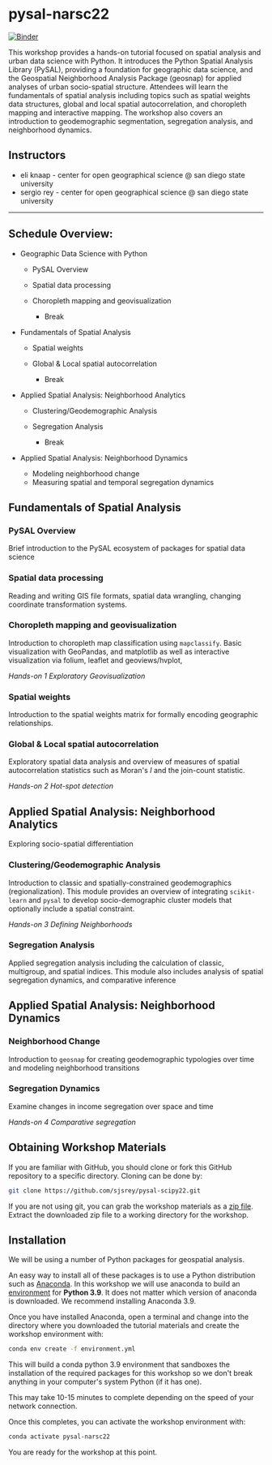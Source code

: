 # pysal-narsc22

[![Binder](https://mybinder.org/badge_logo.svg)](https://mybinder.org/v2/gh/knaaptime/pysal-narsc22/main?urlpath=lab)

This workshop provides a hands-on tutorial focused on spatial analysis and urban data science with
Python. It introduces the Python Spatial Analysis Library (PySAL), providing a foundation for
geographic data science, and the Geospatial Neighborhood Analysis Package (geosnap) for applied
analyses of urban socio-spatial structure. Attendees will learn the fundamentals of spatial analysis
including topics such as spatial weights data structures, global and local spatial autocorrelation,
and choropleth mapping and interactive mapping. The workshop also covers an introduction to
geodemographic segmentation, segregation analysis, and neighborhood dynamics.

## Instructors

- eli knaap - center for open geographical science @ san diego state university
- sergio rey - center for open geographical science @ san diego state university

--------------------------------------------------------------------------------

## Schedule Overview:

- Geographic Data Science with Python

  - PySAL Overview
  - Spatial data processing
  - Choropleth mapping and geovisualization

    - Break

- Fundamentals of Spatial Analysis

  - Spatial weights
  - Global & Local spatial autocorrelation

    - Break

- Applied Spatial Analysis: Neighborhood Analytics

  - Clustering/Geodemographic Analysis
  - Segregation Analysis

    - Break

- Applied Spatial Analysis: Neighborhood Dynamics

  - Modeling neighborhood change
  - Measuring spatial and temporal segregation dynamics

## Fundamentals of Spatial Analysis

### PySAL Overview

Brief introduction to the PySAL ecosystem of packages for spatial data science

### Spatial data processing

Reading and writing GIS file formats, spatial data wrangling, changing coordinate transformation systems.

### Choropleth mapping and geovisualization

Introduction to choropleth map classification using `mapclassify`. Basic visualization with GeoPandas, and matplotlib as well as interactive visualization via folium, leaflet and geoviews/hvplot,

_Hands-on 1 Exploratory Geovisualization_

### Spatial weights

Introduction to the spatial weights matrix for formally encoding geographic relationships.

### Global & Local spatial autocorrelation

Exploratory spatial data analysis and overview of measures of spatial autocorrelation statistics such as Moran's _I_ and the join-count statistic.

_Hands-on 2 Hot-spot detection_

## Applied Spatial Analysis: Neighborhood Analytics

Exploring socio-spatial differentiation

### Clustering/Geodemographic Analysis

Introduction to classic and spatially-constrained geodemographics (regionalization). This module provides an overview of integrating `scikit-learn` and `pysal` to develop socio-demographic cluster models that optionally include a spatial constraint.

_Hands-on 3 Defining Neighborhoods_

### Segregation Analysis

Applied segregation analysis including the calculation of classic, multigroup, and spatial indices. This module also includes analysis of spatial segregation dynamics, and comparative inference

## Applied Spatial Analysis: Neighborhood Dynamics

### Neighborhood Change

Introduction to `geosnap` for creating geodemographic typologies over time and modeling neighborhood transitions

### Segregation Dynamics

Examine changes in income segregation over space and time

_Hands-on 4 Comparative segregation_

## Obtaining Workshop Materials

If you are familiar with GitHub, you should clone or fork this GitHub repository to a specific directory. Cloning can be done by:

```bash
git clone https://github.com/sjsrey/pysal-scipy22.git
```

If you are not using git, you can grab the workshop materials as a [zip file](https://github.com/sjsrey/pysal-scipy22/archive/refs/heads/main.zip). Extract the downloaded zip file to a working directory for the workshop.

## Installation

We will be using a number of Python packages for geospatial analysis.

An easy way to install all of these packages is to use a Python distribution such as [Anaconda](https://www.anaconda.com/download/#macos). In this workshop we will use anaconda to build an [environment](https://conda.io/docs/user-guide/tasks/manage-environments.html) for **Python 3.9**. It does not matter which version of anaconda is downloaded. We recommend installing Anaconda 3.9.

Once you have installed Anaconda, open a terminal and change into the directory where you downloaded the tutorial materials and create the workshop environment with:

```bash
conda env create -f environment.yml
```

This will build a conda python 3.9 environment that sandboxes the installation of the required packages for this workshop so we don't break anything in your computer's system Python (if it has one).

This may take 10-15 minutes to complete depending on the speed of your network connection.

Once this completes, you can activate the workshop environment with:

```bash
conda activate pysal-narsc22
```

You are ready for the workshop at this point.
